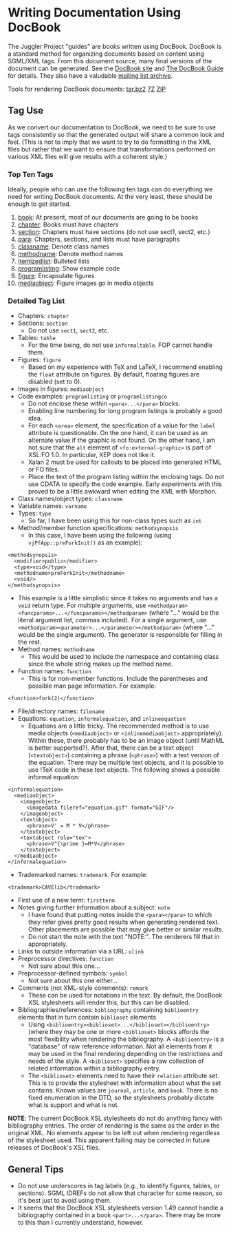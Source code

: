 # Writing Documentation Using DocBook #

The Juggler Project "guides" are books written using DocBook. DocBook is a standard method for organizing documents based on content using SGML/XML tags.  From this document source, many final versions of the document can be generated. See the [DocBook site](http://www.docbook.org) and [The DocBook Guide](http://www.docbook.org/tdg/en/) for details. They also have a valudable [mailing list archive](http://lists.oasis-open.org/archives/docbook-apps/).

Tools for rendering DocBook documents: [tar.bz2](http://www.infiscape.com/~patrick/docbook.tar.bz2) [7Z](http://www.infiscape.com/~patrick/docbook.7z) [ZIP](http://www.infiscape.com/~patrick/docbook.zip)

## Tag Use ##

As we convert our documentation to DocBook, we need to be sure to use tags consistently so that the generated output will share a common look and feel.  (This is not to imply that we want to try to do formatting in the XML files but rather that we want to ensure that transformations performed on various XML files will give results with a coherent style.)

### Top Ten Tags ###

Ideally, people who can use the following ten tags can do everything we need for writing DocBook documents.  At the very least, these should be enough to get started.

  1. [book](http://www.docbook.org/tdg/en/html/book.html): At present, most of our documents are going to be books
  1. [chapter](http://www.docbook.org/tdg/en/html/chapter.html): Books must have chapters
  1. [section](http://www.docbook.org/tdg/en/html/section.html): Chapters must have sections (do not use sect1, sect2, etc.)
  1. [para](http://www.docbook.org/tdg/en/html/para.html): Chapters, sections, and lists must have paragraphs
  1. [classname](http://www.docbook.org/tdg/en/html/classname.html): Denote class names
  1. [methodname](http://www.docbook.org/tdg/en/html/methodname.html): Denote method names
  1. [itemizedlist](http://www.docbook.org/tdg/en/html/itemizedlist.html): Bulleted lists
  1. [programlisting](http://www.docbook.org/tdg/en/html/programlisting.html): Show example code
  1. [figure](http://www.docbook.org/tdg/en/html/figure.html): Encapsulate figures
  1. [mediaobject](http://www.docbook.org/tdg/en/html/mediaobject.html): Figure images go in media objects

### Detailed Tag List ###

  * Chapters: `chapter`
  * Sections: `section`
    * Do not use `sect1`, `sect2`, etc.
  * Tables: `table`
    * For the time being, do not use `informaltable`.  FOP cannot handle them.
  * Figures: `figure`
    * Based on my experience with TeX and LaTeX, I recommend enabling the `float` attribute on figures.  By default, floating figures are disabled (set to 0).
  * Images in figures: `mediaobject`
  * Code examples: `programlisting` or `programlistingco`
    * Do not enclose these within `<para>...</para>` blocks.
    * Enabling line numbering for long program listings is probably a good idea.
    * For each `<area>` element, the specification of a value for the `label` attribute is questionable.  On the one hand, it can be used as an alternate value if the graphic is not found.  On the other hand, I am not sure that the `alt` element of `<fo:external-graphic>` is part of XSL:FO 1.0.  In particular, XEP does not like it.
    * Xalan 2 must be used for callouts to be placed into generated HTML or FO files.
    * Place the text of the program listing within the enclosing tags.  Do not use CDATA to specify the code example.  Early experiments with this proved to be a little awkward when editing the XML with Morphon.
  * Class names/object types: `classname`
  * Variable names: `varname`
  * Types: `type`
    * So far, I have been using this for non-class types such as `int`
  * Method/member function specifications: `methodsynopsis`
    * In this case, I have been using the following (using `vjPfApp::preForkInit()` as an example):

```
<methodsynopsis>
  <modifier>public</modifier>
  <type>void</type>
  <methodname>preForkInit</methodname>
  <void/>
</methodsynopsis>
```

  * This example is a little simplistic since it takes no arguments and has a `void` return type.  For multiple arguments, use `<methodparam><funcparams>...</funcparams></methodparam>` (where "..." would be the literal argument list, commas included).  For a single argument, use `<methodparam><parameter>...</parameter></methodparam>` (where "..." would be the single argument).  The generator is responsible for filling in the rest.
  * Method names: `methodname`
    * This would be used to include the namespace and containing class since the whole string makes up the method name.
  * Function names: `function`
    * This is for non-member functions.  Include the parentheses and possible man page information.  For example:

```
<function>fork(2)</function>
```

  * File/directory names: `filename`
  * Equations: `equation`, `informalequation`, and `inlineequation`
    * Equations are a little tricky.  The recommended method is to use media objects (`<mediaobject>` or `<inlinemediaobject>` appropriately).  Within these, there probably has to be an image object (until MathML is better supported?).  After that, there can be a text object (`<textobject>`) containing a phrase (`<phrase>`) with a text version of the equation.  There may be multiple text objects, and it is possible to use !TeX code in these text objects.  The following shows a possible informal equation:

```
<informalequation>
  <mediaobject>
    <imageobject>
      <imagedata fileref="equation.gif" format="GIF"/>
    </imageobject>
    <textobject>
      <phrase>V' = M * V</phrase>
    </textobject>
    <textobject role="tex">
      <phrase>V^{\prime }=M*V</phrase>
    </textobject>
  </mediaobject>
</informalequation>
```

  * Trademarked names: `trademark`. For example:

```
<trademark>CAVElib</trademark>
```

  * First use of a new term: `firstterm`
  * Notes giving further information about a subject: `note`
    * I have found that putting notes inside the `<para></para>` to which they refer gives pretty good results when generating rendered text.  Other placements are possible that may give better or similar results.
    * Do not start the note with the text "NOTE:".  The renderers fill that in appropriately.
  * Links to outside information via a URL: `ulink`
  * Preprocessor directives: `function`
    * Not sure about this one...
  * Preprocessor-defined symbols: `symbol`
    * Not sure about this one either...
  * Comments (not XML-style comments): `remark`
    * These can be used for notations in the text.  By default, the DocBook XSL stylesheets will render this, but this can be disabled.
  * Bibliographies/references: `bibliography` containing `biblioentry` elements that in turn contain `biblioset` elements
    * Using `<biblioentry><biblioset>...</biblioset></biblioentry>` (where they may be one or more `<biblioset>` blocks affords the most flexibility when rendering the bibliography. A `<biblioentry>` is a "database" of raw reference information. Not all elements from it may be used in the final rendering depending on the restrictions and needs of the style. A `<biblioset>` specifies a raw collection of related information within a bibliography entry.
    * The `<biblioset>` elements need to have their `relation` attribute set.  This is to provide the stylesheet with information about what the set contains. Known values are `journal`, `article`, and `book`. There is no fixed enumeration in the DTD, so the stylesheets probably dictate what is support and what is not.

**NOTE**: The current DocBook XSL stylesheets do not do anything fancy with bibliography entries.  The order of rendering is the same as the order in the original XML.  No elements appear to be left out when rendering regardless of the stylesheet used. This apparent failing may be corrected in future releases of DocBook's XSL files.

## General Tips ##

  * Do not use underscores in tag labels (e.g., to identify figures, tables, or sections).  SGML IDREFs do not allow that character for some reason, so it's best just to avoid using them.
  * It seems that the DocBook XSL stylesheets version 1.49 cannot handle a bibliography contained in a book `<part>...</para>`.  There may be more to this than I currently understand, however.